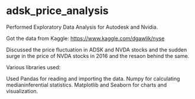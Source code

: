 # adsk_price_analysis
Performed Exploratory Data Analysis for Autodesk and Nvidia.

Got the data from Kaggle: https://www.kaggle.com/dgawlik/nyse

Discussed the price fluctuation in ADSK and NVDA stocks and the sudden surge in the price of NVDA stocks in 2016 and the resaon behind the same.

Various libraries used:

Used Pandas for reading and importing the data.
Numpy for calculating medianinferential statistics.
Matplotlib and Seaborn for charts and visualization.
